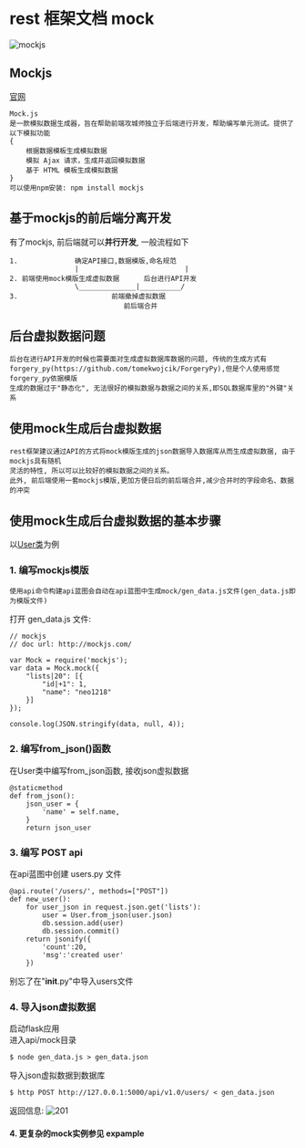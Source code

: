 rest 框架文档 mock
===
![mockjs](http://7xj431.com1.z0.glb.clouddn.com/9.08.54.png)

## Mockjs
[官网](http://mockjs.com/)

    Mock.js
    是一款模拟数据生成器，旨在帮助前端攻城师独立于后端进行开发，帮助编写单元测试。提供了以下模拟功能
    {
        根据数据模板生成模拟数据
        模拟 Ajax 请求，生成并返回模拟数据
        基于 HTML 模板生成模拟数据
    }
    可以使用npm安装: npm install mockjs

## 基于mockjs的前后端分离开发
有了mockjs, 前后端就可以<strong>并行开发</strong>, 一般流程如下

    1.              确定API接口,数据模版,命名规范
                    |                          |
    2. 前端使用mock模版生成虚拟数据      后台进行API开发
                    \______________|__________/
    3.                       前端撤掉虚拟数据
                                前后端合并

## 后台虚拟数据问题

    后台在进行API开发的时候也需要面对生成虚拟数据库数据的问题, 传统的生成方式有
    forgery_py(https://github.com/tomekwojcik/ForgeryPy),但是个人使用感觉forgery_py依据模版
    生成的数据过于"静态化", 无法很好的模拟数据与数据之间的关系,即SQL数据库里的"外键"关系


## 使用mock生成后台虚拟数据

    rest框架建议通过API的方式将mock模版生成的json数据导入数据库从而生成虚拟数据, 由于mockjs具有随机
    灵活的特性, 所以可以比较好的模拟数据之间的关系。
    此外, 前后端使用一套mockjs模版,更加方便日后的前后端合并,减少合并时的字段命名、数据的冲突


## 使用mock生成后台虚拟数据的基本步骤
以[User类](https://github.com/neo1218/rest/blob/master/doc%2Fcode%2FUser.py)为例<br/>
### 1. 编写mockjs模版

    使用api命令构建api蓝图会自动在api蓝图中生成mock/gen_data.js文件(gen_data.js即为模版文件)

打开 gen_data.js 文件:

    // mockjs
    // doc url: http://mockjs.com/

    var Mock = require('mockjs');
    var data = Mock.mock({
        "lists|20": [{
            "id|+1": 1,
            "name": "neo1218"
        }]
    });

    console.log(JSON.stringify(data, null, 4));

### 2. 编写from_json()函数
在User类中编写from_json函数, 接收json虚拟数据

    @staticmethod
    def from_json():
        json_user = {
            'name' = self.name,
        }
        return json_user

### 3. 编写 POST api
在api蓝图中创建 users.py 文件

    @api.route('/users/', methods=["POST"])
    def new_user():
        for user_json in request.json.get('lists'):
            user = User.from_json(user.json)
            db.session.add(user)
            db.session.commit()
        return jsonify({
            'count':20,
            'msg':'created user'
        })

别忘了在"__init__.py"中导入users文件

### 4. 导入json虚拟数据
启动flask应用<br/>
进入api/mock目录

    $ node gen_data.js > gen_data.json

导入json虚拟数据到数据库

    $ http POST http://127.0.0.1:5000/api/v1.0/users/ < gen_data.json

返回信息:
![201](http://7xj431.com1.z0.glb.clouddn.com/9.43.08.png)

#### 4. 更复杂的mock实例参见 expample
